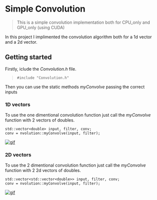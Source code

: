 # Simple Convolution
> This is a simple convolution implementation both for CPU_only and GPU_only (using CUDA) 

In this project I implimented the convolution algorithm both for a 1d vector and a 2d vector.

## Getting started
Firstly, iclude the _Convolution.h_ file.
> `#include "Convolution.h"`

Then you can use the static methods _myConvolve_ passing the correct inputs 

### 1D vectors
To use the one dimentional convolution function just call the _myConvolve_ function with 2 vectors of doubles.
```
std::vector<double> input, filter, conv;
conv = nvolution::myConvolve(input, filter);
```

[![gif](https://i.stack.imgur.com/kTBiy.gif)]()

### 2D vectors
To use the 2 dimentional convolution function just call the _myConvolve_ function with 2 2d vectors of doubles.
```
std::vector<std::vector<double>> input, filter, conv;
conv = nvolution::myConvolve(input, filter);
```

[![gif](https://cdn-images-1.medium.com/max/1600/1*VVvdh-BUKFh2pwDD0kPeRA@2x.gif)]()
